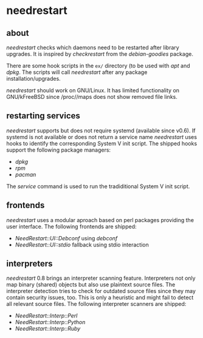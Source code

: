 needrestart
===========

about
-----

*needrestart* checks which daemons need to be restarted after library
upgrades. It is inspired by *checkrestart* from the *debian-goodies*
package.

There are some hook scripts in the ``ex/`` directory (to be used with
*apt* and *dpkg*. The scripts will call *needrestart*
after any package installation/upgrades.

*needrestart* should work on GNU/Linux. It has limited functionality on
GNU/kFreeBSD since /proc/<pid>/maps does not show removed file links.


restarting services
-------------------

*needrestart* supports but does not require systemd (available since v0.6).
If systemd is not available or does not return a service name *needrestart*
uses hooks to identify the corresponding System V init script. The shipped
hooks support the following package managers:

* *dpkg*
* *rpm*
* *pacman*

The *service* command is used to run the tradiditional System V init script.


frontends
---------

*needrestart* uses a modular aproach based on perl packages providing
the user interface. The following frontends are shipped:

* *NeedRestart::UI::Debconf* using *debconf*
* *NeedRestart::UI::stdio* fallback using stdio interaction


interpreters
------------

*needrestart* 0.8 brings an interpreter scanning feature. Interpreters
not only map binary (shared) objects but also use plaintext source files.
The interpreter detection tries to check for outdated source files since
they may contain security issues, too. This is only a heuristic and might
fail to detect all relevant source files. The following interpreter
scanners are shipped:

* *NeedRestart::Interp::Perl*
* *NeedRestart::Interp::Python*
* *NeedRestart::Interp::Ruby*
